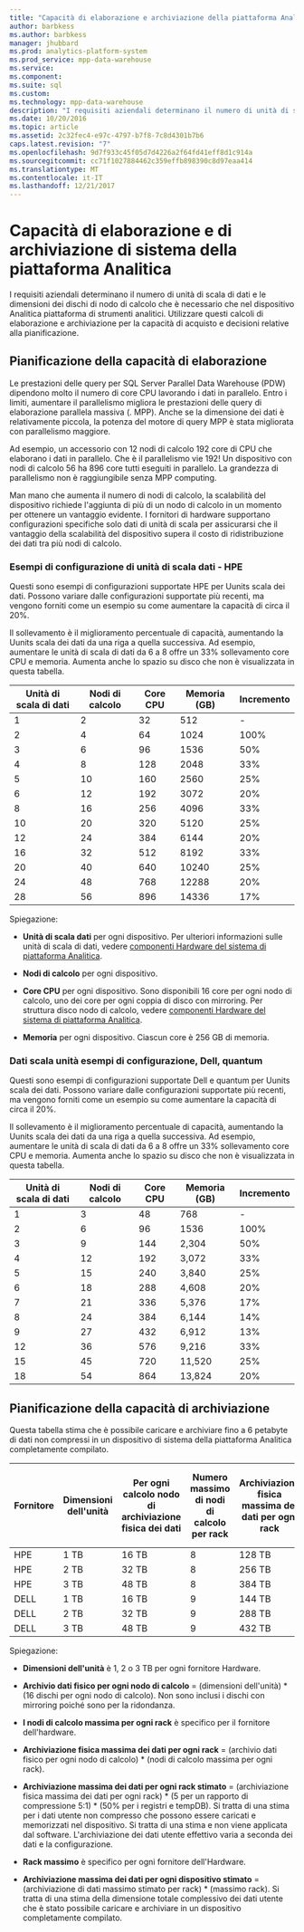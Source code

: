 ```yaml
---
title: "Capacità di elaborazione e archiviazione della piattaforma Analitica"
author: barbkess
ms.author: barbkess
manager: jhubbard
ms.prod: analytics-platform-system
ms.prod_service: mpp-data-warehouse
ms.service: 
ms.component: 
ms.suite: sql
ms.custom: 
ms.technology: mpp-data-warehouse
description: "I requisiti aziendali determinano il numero di unità di scala di dati e le dimensioni dei dischi di nodo di calcolo che è necessario che nel dispositivo Analitica piattaforma di strumenti analitici."
ms.date: 10/20/2016
ms.topic: article
ms.assetid: 2c32fec4-e97c-4797-b7f8-7c8d4301b7b6
caps.latest.revision: "7"
ms.openlocfilehash: 9d7f933c45f05d7d4226a2f64fd41eff8d1c914a
ms.sourcegitcommit: cc71f1027884462c359effb898390c8d97eaa414
ms.translationtype: MT
ms.contentlocale: it-IT
ms.lasthandoff: 12/21/2017
---
```

# <a name="analytics-platform-system-processing-and-storage-capacity"></a>Capacità di elaborazione e di archiviazione di sistema della piattaforma Analitica
I requisiti aziendali determinano il numero di unità di scala di dati e le dimensioni dei dischi di nodo di calcolo che è necessario che nel dispositivo Analitica piattaforma di strumenti analitici. Utilizzare questi calcoli di elaborazione e archiviazione per la capacità di acquisto e decisioni relative alla pianificazione.  
  
  
## <a name="section1"></a>Pianificazione della capacità di elaborazione  
Le prestazioni delle query per SQL Server Parallel Data Warehouse (PDW) dipendono molto il numero di core CPU lavorando i dati in parallelo. Entro i limiti, aumentare il parallelismo migliora le prestazioni delle query di elaborazione parallela massiva (. MPP). Anche se la dimensione dei dati è relativamente piccola, la potenza del motore di query MPP è stata migliorata con parallelismo maggiore.  
  
Ad esempio, un accessorio con 12 nodi di calcolo 192 core di CPU che elaborano i dati in parallelo. Che è il parallelismo vie 192! Un dispositivo con nodi di calcolo 56 ha 896 core tutti eseguiti in parallelo. La grandezza di parallelismo non è raggiungibile senza MPP computing.  
  
Man mano che aumenta il numero di nodi di calcolo, la scalabilità del dispositivo richiede l'aggiunta di più di un nodo di calcolo in un momento per ottenere un vantaggio evidente. I fornitori di hardware supportano configurazioni specifiche solo dati di unità di scala per assicurarsi che il vantaggio della scalabilità del dispositivo supera il costo di ridistribuzione dei dati tra più nodi di calcolo.  
  
### <a name="data-scale-unit-configuration-examples---hpe"></a>Esempi di configurazione di unità di scala dati - HPE  
Questi sono esempi di configurazioni supportate HPE per Uunits scala dei dati. Possono variare dalle configurazioni supportate più recenti, ma vengono forniti come un esempio su come aumentare la capacità di circa il 20%.  
  
Il sollevamento è il miglioramento percentuale di capacità, aumentando la Uunits scala dei dati da una riga a quella successiva. Ad esempio, aumentare le unità di scala di dati da 6 a 8 offre un 33% sollevamento core CPU e memoria.  Aumenta anche lo spazio su disco che non è visualizzata in questa tabella.  
  
|Unità di scala di dati|Nodi di calcolo|Core CPU|Memoria (GB)|Incremento|  
|--------------------|-----------------|-------------|-----------------|----------|  
|1|2|32|512|-|  
|2|4|64|1024|100%|  
|3|6|96|1536|50%|  
|4|8|128|2048|33%|  
|5|10|160|2560|25%|  
|6|12|192|3072|20%|  
|8|16|256|4096|33%|  
|10|20|320|5120|25%|  
|12|24|384|6144|20%|  
|16|32|512|8192|33%|  
|20|40|640|10240|25%|  
|24|48|768|12288|20%|  
|28|56|896|14336|17%|  
  
Spiegazione:  
  
-   **Unità di scala dati** per ogni dispositivo. Per ulteriori informazioni sulle unità di scala di dati, vedere [componenti Hardware del sistema di piattaforma Analitica](hardware-components.md).  
  
-   **Nodi di calcolo** per ogni dispositivo.  
  
-   **Core CPU** per ogni dispositivo. Sono disponibili 16 core per ogni nodo di calcolo, uno dei core per ogni coppia di disco con mirroring. Per struttura disco nodo di calcolo, vedere [componenti Hardware del sistema di piattaforma Analitica](hardware-components.md).  
  
-   **Memoria** per ogni dispositivo. Ciascun core è 256 GB di memoria.  
  
### <a name="data-scale-unit-configuration-examples--dell-quanta"></a>Dati scala unità esempi di configurazione, Dell, quantum  
Questi sono esempi di configurazioni supportate Dell e quantum per Uunits scala dei dati. Possono variare dalle configurazioni supportate più recenti, ma vengono forniti come un esempio su come aumentare la capacità di circa il 20%.  
  
Il sollevamento è il miglioramento percentuale di capacità, aumentando la Uunits scala dei dati da una riga a quella successiva. Ad esempio, aumentare le unità di scala di dati da 6 a 8 offre un 33% sollevamento core CPU e memoria. Aumenta anche lo spazio su disco che non è visualizzata in questa tabella.  
  
|Unità di scala di dati|Nodi di calcolo|Core CPU|Memoria (GB)|Incremento|  
|--------------------|-----------------|-------------|-----------------|----------|  
|1|3|48|768|-|  
|2|6|96|1536|100%|  
|3|9|144|2,304|50%|  
|4|12|192|3,072|33%|  
|5|15|240|3,840|25%|  
|6|18|288|4,608|20%|  
|7|21|336|5,376|17%|  
|8|24|384|6,144|14%|  
|9|27|432|6,912|13%|  
|12|36|576|9,216|33%|  
|15|45|720|11,520|25%|  
|18|54|864|13,824|20%|  
  
## <a name="section2"></a>Pianificazione della capacità di archiviazione  
Questa tabella stima che è possibile caricare e archiviare fino a 6 petabyte di dati non compressi in un dispositivo di sistema della piattaforma Analitica completamente compilato. 
  
|Fornitore|Dimensioni dell'unità|Per ogni calcolo nodo di archiviazione fisica dei dati|Numero massimo di nodi di calcolo per rack|Archiviazione fisica massima dei dati per ogni rack|Archiviazione massima dei dati per ogni rack stimato|Massimo rack|Archiviazione dei dati per ogni dispositivo utente massimo stimato|  
|----------|--------------|------------------------------------------|----------------------------------|------------------------------------------|------------------------------------------------|-----------------|-----------------------------------------------------|  
|HPE|1 TB|16 TB|8|128 TB|320 TB|7|2,240 TB|  
|HPE|2 TB|32 TB|8|256 TB|640 TB|7|4,480 TB|  
|HPE|3 TB|48 TB|8|384 TB|960 TB|7|6,720 TB|  
|DELL|1 TB|16 TB|9|144 TB|360 TB|6|2160 TB|  
|DELL|2 TB|32 TB|9|288 TB|720 TB|6|4.320 TB|  
|DELL|3 TB|48 TB|9|432 TB|1080 TB|6|6,480 TB|  
  
Spiegazione:  
  
-   **Dimensioni dell'unità** è 1, 2 o 3 TB per ogni fornitore Hardware.  
  
-   **Archivio dati fisico per ogni nodo di calcolo** = (dimensioni dell'unità) * (16 dischi per ogni nodo di calcolo). Non sono inclusi i dischi con mirroring poiché sono per la ridondanza.  
  
-   **I nodi di calcolo massima per ogni rack** è specifico per il fornitore dell'hardware.  
  
-   **Archiviazione fisica massima dei dati per ogni rack** = (archivio dati fisico per ogni nodo di calcolo) * (nodi di calcolo massima per ogni rack).  
  
-   **Archiviazione massima dei dati per ogni rack stimato** = (archiviazione fisica massima dei dati per ogni rack) * (5 per un rapporto di compressione 5:1) \* (50% per i registri e tempDB). Si tratta di una stima per i dati utente non compresso che possono essere caricati e memorizzati nel dispositivo. Si tratta di una stima e non viene applicata dal software. L'archiviazione dei dati utente effettivo varia a seconda dei dati e la configurazione.  
  
-   **Rack massimo** è specifico per ogni fornitore dell'Hardware.  
  
-   **Archiviazione massima dei dati per ogni dispositivo stimato** = (archiviazione di dati massimo stimato per rack) * (massimo rack). Si tratta di una stima della dimensione totale complessivo dei dati utente che è stato possibile caricare e archiviare in un dispositivo completamente compilato.  
  
